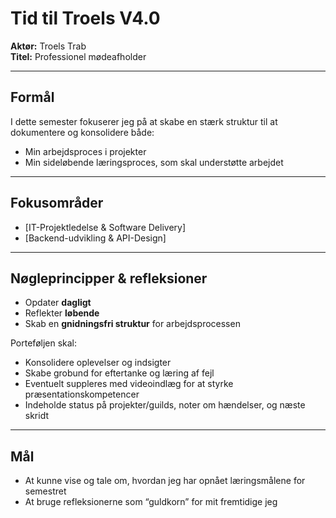 # Tid til Troels V4.0

**Aktør:** Troels Trab  
**Titel:** Professionel mødeafholder

---

## Formål
I dette semester fokuserer jeg på at skabe en stærk struktur til at dokumentere og konsolidere både:
- Min arbejdsproces i projekter
- Min sideløbende læringsproces, som skal understøtte arbejdet

---

## Fokusområder
- [IT-Projektledelse & Software Delivery]
- [Backend-udvikling & API-Design]

---

## Nøgleprincipper & refleksioner
- Opdater **dagligt**
- Reflekter **løbende**
- Skab en **gnidningsfri struktur** for arbejdsprocessen

Porteføljen skal:
- Konsolidere oplevelser og indsigter
- Skabe grobund for eftertanke og læring af fejl
- Eventuelt suppleres med videoindlæg for at styrke præsentationskompetencer
- Indeholde status på projekter/guilds, noter om hændelser, og næste skridt

---

## Mål
- At kunne vise og tale om, hvordan jeg har opnået læringsmålene for semestret
- At bruge refleksionerne som “guldkorn” for mit fremtidige jeg
